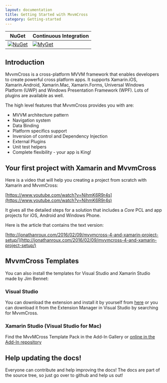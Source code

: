```yaml
---
layout: documentation
title: Getting Started with MvvmCross
category: Getting-started
---
```

NuGet | Continuous Integration
-------|-----------
[![NuGet](https://img.shields.io/nuget/v/MvvmCross.svg)](https://www.nuget.org/packages/MvvmCross/) | [![MyGet](https://img.shields.io/myget/mvvmcross/v/MvvmCross.svg)](https://www.myget.org/F/mvvmcross/api/v3/index.json)

## Introduction

MvvmCross is a cross-platform MVVM framework that enables developers to create powerful cross platform apps. It supports Xamarin.iOS, Xamarin.Android, Xamarin.Mac, Xamarin.Forms, Universal Windows Platform (UWP) and Windows Presentation Framework (WPF). Lots of plugins are available as well.

The high level features that MvvmCross provides you with are:
* MVVM architecture pattern
* Navigation system
* Data Binding
* Platform specifics support
* Inversion of control and Dependency Injection
* External Plugins
* Unit test helpers
* Complete flexibility - your app is King!

## Your first project with Xamarin and MvvmCross

Here is a video that will help you creating a project from scratch with Xamarin and MvvmCross:

[https://www.youtube.com/watch?v=NihmK6R9r4s](https://www.youtube.com/watch?v=NihmK6R9r4s)

It gives all the detailed steps for a solution that includes a _Core_ PCL and app projects for iOS, Android and Windows Phone.

Here is the article that contains the text version:

[http://jonathanroux.com/2016/02/09/mvvmcross-4-and-xamarin-project-setup/](http://jonathanroux.com/2016/02/09/mvvmcross-4-and-xamarin-project-setup/)

## MvvmCross Templates

You can also install the templates for Visual Studio and Xamarin Studio made by Jim Bennet:

### Visual Studio
You can download the extension and install it by yourself from  [here](https://marketplace.visualstudio.com/items?itemName=JimBobBennett.MvvmCrossforVisualStudio) or you can download it from the Extension Manager in Visual Studio by searching for MvvmCross.

### Xamarin Studio (Visual Studio for Mac)
Find the MvvMCross Template Pack in the Add-In Gallery or [online in the Add-In repository](http://addins.monodevelop.com/Project/Index/227)


## Help updating the docs!

Everyone can contribute and help improving the docs! The docs are part of the source tree, so just go over to github and help us out!
